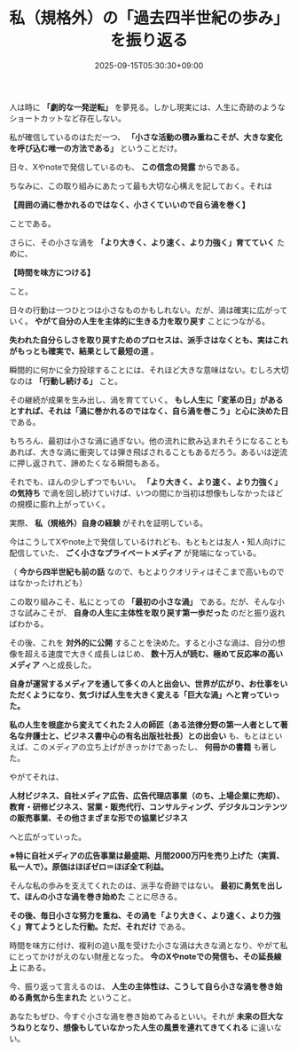 ﻿---
title: "私（規格外）の「過去四半世紀の歩み」を振り返る"
date: 2025-09-15T05:30:30+09:00
draft: false
---

人は時に **「劇的な一発逆転」** を夢見る。しかし現実には、人生に奇跡のようなショートカットなど存在しない。

私が確信しているのはただ一つ、 **「小さな活動の積み重ねこそが、大きな変化を呼び込む唯一の方法である」** ということだけ。

日々、Xやnoteで発信しているのも、 **この信念の発露** からである。



ちなみに、この取り組みにあたって最も大切な心構えを記しておく。それは

**【周囲の渦に巻かれるのではなく、小さくていいので自ら渦を巻く】**

ことである。

さらに、その小さな渦を **「より大きく、より速く、より力強く」育てていく** ために、

**【時間を味方につける】**

こと。



日々の行動は一つひとつは小さなものかもしれない。だが、渦は確実に広がっていく。 **やがて自分の人生を主体的に生きる力を取り戻す** ことにつながる。

**失われた自分らしさを取り戻すためのプロセスは、派手さはなくとも、実はこれがもっとも確実で、結果として最短の道** 。



瞬間的に何かに全力投球することには、それほど大きな意味はない。むしろ大切なのは **「行動し続ける」** こと。

その継続が成果を生み出し、渦を育てていく。 **もし人生に「変革の日」があるとすれば、それは「渦に巻かれるのではなく、自ら渦を巻こう」と心に決めた日** である。



もちろん、最初は小さな渦に過ぎない。他の流れに飲み込まれそうになることもあれば、大きな渦に衝突しては弾き飛ばされることもあるだろう。あるいは逆流に押し返されて、諦めたくなる瞬間もある。

それでも、ほんの少しずつでもいい。 **「より大きく、より速く、より力強く」の気持ち** で渦を回し続けていけば、いつの間にか当初は想像もしなかったほどの規模に膨れ上がっていく。



実際、 **私（規格外）自身の経験** がそれを証明している。

今はこうしてXやnote上で発信しているけれども、もともとは友人・知人向けに配信していた、 **ごく小さなプライベートメディア** が発端になっている。

（ **今から四半世紀も前の話** なので、もとよりクオリティはそこまで高いものではなかったけれども）

この取り組みこそ、私にとっての **「最初の小さな渦」** である。だが、そんな小さな試みこそが、 **自身の人生に主体性を取り戻す第一歩だった** のだと振り返ればわかる。



その後、これを **対外的に公開** することを決めた。すると小さな渦は、自分の想像を超える速度で大きく成長しはじめ、 **数十万人が読む、極めて反応率の高いメディア** へと成長した。

**自身が運営するメディアを通して多くの人と出会い、世界が広がり、お仕事をいただくようになり、気づけば人生を大きく変える「巨大な渦」へと育っていった。**



**私の人生を根底から変えてくれた２人の師匠（ある法律分野の第一人者として著名な弁護士と、ビジネス書中心の有名出版社社長）との出会い** も、もとはといえば、このメディアの立ち上げがきっかけであったし、 **何冊かの書籍** も著した。

やがてそれは、

**人材ビジネス、自社メディア広告、広告代理店事業（のち、上場企業に売却）、教育・研修ビジネス、営業・販売代行、コンサルティング、デジタルコンテンツの販売事業、その他さまざまな形での協業ビジネス**

へと広がっていった。

**※特に自社メディアの広告事業は最盛期、月間2000万円を売り上げた（実質、私一人で）。原価はほぼゼロ＝ほぼ全て利益。**



そんな私の歩みを支えてくれたのは、派手な奇跡ではない。 **最初に勇気を出して、ほんの小さな渦を巻き始めた** ことに尽きる。

**その後、毎日小さな努力を重ね、その渦を「より大きく、より速く、より力強く」育てようとした行動。ただ、それだけ** である。



時間を味方に付け、複利の追い風を受けた小さな渦は大きな渦となり、やがて私にとってかけがえのない財産となった。 **今のXやnoteでの発信も、その延長線上** にある。

今、振り返って言えるのは、 **人生の主体性は、こうして自ら小さな渦を巻き始める勇気から生まれた** ということ。

あなたもぜひ、今すぐ小さな渦を巻き始めてみるといい。それが **未来の巨大なうねりとなり、想像もしていなかった人生の風景を連れてきてくれる** に違いない。